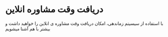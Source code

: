 # دریافت وقت مشاوره انلاین

با استفاده از سیسیتم زماندهی، امکان دریافت وقت مشاوره ی انلاین را خواهید داشت و بیشتر با هم آشنا میشویم

